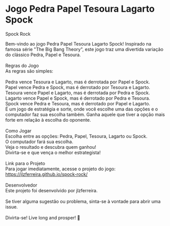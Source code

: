 # Jogo Pedra Papel Tesoura Lagarto Spock
Spock Rock <br>

Bem-vindo ao jogo Pedra Papel Tesoura Lagarto Spock! Inspirado na famosa série "The Big Bang Theory", este jogo traz uma divertida variação do clássico Pedra, Papel e Tesoura.<br>
<br>
Regras do Jogo<br>
As regras são simples:<br>
<br>
Pedra vence Tesoura e Lagarto, mas é derrotada por Papel e Spock.<br>
Papel vence Pedra e Spock, mas é derrotado por Tesoura e Lagarto.<br>
Tesoura vence Papel e Lagarto, mas é derrotada por Pedra e Spock.<br>
Lagarto vence Papel e Spock, mas é derrotado por Pedra e Tesoura.<br>
Spock vence Pedra e Tesoura, mas é derrotado por Papel e Lagarto.<br>
É um jogo de estratégia e sorte, onde você escolhe uma das opções e o computador faz sua escolha também. Ganha aquele que tiver a opção mais forte em relação à escolha do oponente.<br>
<br>
Como Jogar<br>
Escolha entre as opções: Pedra, Papel, Tesoura, Lagarto ou Spock.<br>
O computador fará sua escolha.<br>
Veja o resultado e descubra quem ganhou!<br>
Divirta-se e que vença o melhor estrategista!<br>
<br>
Link para o Projeto<br>
Para jogar imediatamente, acesse o projeto do jogo: https://jlzferreira.github.io/spock-rock/ <br>
<br>
Desenvolvedor<br>
Este projeto foi desenvolvido por jlzferreira.<br>
<br>
Se tiver alguma sugestão ou problema, sinta-se à vontade para abrir uma issue.<br>
<br>
Divirta-se! Live long and prosper! 🖖<br>
